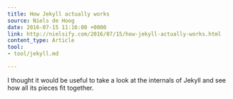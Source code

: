 ```yaml
---
title: How Jekyll actually works
source: Niels de Hoog
date: 2016-07-15 11:16:00 +0000
link: http://nielsify.com/2016/07/15/how-jekyll-actually-works.html
content_type: Article
tool:
- tool/jekyll.md

---
```

I thought it would be useful to take a look at the internals of Jekyll and see how all its pieces fit together. 





